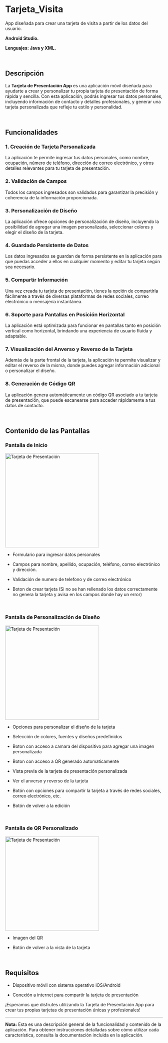 # Tarjeta_Visita
App diseñada para crear una tarjeta de visita a partir de los datos del usuario.
<p> <strong>Android Studio.</strong></p>
<p> <strong>Lenguajes: Java y XML.</strong></p>
&nbsp;

## Descripción

La **Tarjeta de Presentación App** es una aplicación móvil diseñada para ayudarte a crear y personalizar tu propia tarjeta de presentación de forma rápida y sencilla. Con esta aplicación, podrás ingresar tus datos personales, incluyendo información de contacto y detalles profesionales, y generar una tarjeta personalizada que refleje tu estilo y personalidad.

&nbsp;

## Funcionalidades

### 1. Creación de Tarjeta Personalizada

La aplicación te permite ingresar tus datos personales, como nombre, ocupación, número de teléfono, dirección de correo electrónico, y otros detalles relevantes para tu tarjeta de presentación.

### 2. Validación de Campos

Todos los campos ingresados son validados para garantizar la precisión y coherencia de la información proporcionada.

### 3. Personalización de Diseño

La aplicación ofrece opciones de personalización de diseño, incluyendo la posibilidad de agregar una imagen personalizada, seleccionar colores y elegir el diseño de la tarjeta.

### 4. Guardado Persistente de Datos

Los datos ingresados se guardan de forma persistente en la aplicación para que puedas acceder a ellos en cualquier momento y editar tu tarjeta según sea necesario.

### 5. Compartir Información

Una vez creada tu tarjeta de presentación, tienes la opción de compartirla fácilmente a través de diversas plataformas de redes sociales, correo electrónico o mensajería instantánea.

### 6. Soporte para Pantallas en Posición Horizontal

La aplicación está optimizada para funcionar en pantallas tanto en posición vertical como horizontal, brindando una experiencia de usuario fluida y adaptable.

### 7. Visualización del Anverso y Reverso de la Tarjeta

Además de la parte frontal de la tarjeta, la aplicación te permite visualizar y editar el reverso de la misma, donde puedes agregar información adicional o personalizar el diseño.

### 8. Generación de Código QR

La aplicación genera automáticamente un código QR asociado a tu tarjeta de presentación, que puede escanearse para acceder rápidamente a tus datos de contacto.

&nbsp;

## Contenido de las Pantallas

### Pantalla de Inicio

<img src="https://github.com/valen28030/Tarjeta_Visita/assets/167770750/aed3a25a-56ef-4689-b07c-48a83e4cf99c" alt="Tarjeta de Presentación" width="300">

- Formulario para ingresar datos personales
  

- Campos para nombre, apellido, ocupación, teléfono, correo electrónico y dirección.
- Validación de numero de telefono y de correo electrónico
- Boton de crear tarjeta (Si no se han rellenado los datos correctamente no genera la tarjeta y avisa en los campos donde hay un error)

&nbsp;

### Pantalla de Personalización de Diseño
<img src="https://github.com/valen28030/Tarjeta_Visita/assets/167770750/37b3f9e6-8edf-4817-b801-839fa1ce4d35" alt="Tarjeta de Presentación" width="300">

- Opciones para personalizar el diseño de la tarjeta

  
- Selección de colores, fuentes y diseños predefinidos
- Boton con acceso a camara del dispositivo para agregar una imagen personalizada
- Boton con acceso a QR generado automaticamente
- Vista previa de la tarjeta de presentación personalizada
- Ver el anverso y reverso de la tarjeta
- Botón con opciones para compartir la tarjeta a través de redes sociales, correo electrónico, etc.
- Botón de volver a la edición
  
&nbsp;

### Pantalla de QR Personalizado
<img src="https://github.com/valen28030/Tarjeta_Visita/assets/167770750/a9bcabc3-592f-4edb-9ba2-60679ba9c425" alt="Tarjeta de Presentación" width="300">

- Imagen del QR

  
- Botón de volver a la vista de la tarjeta

&nbsp;

## Requisitos

- Dispositivo móvil con sistema operativo iOS/Android

  
- Conexión a internet para compartir la tarjeta de presentación

¡Esperamos que disfrutes utilizando la Tarjeta de Presentación App para crear tus propias tarjetas de presentación únicas y profesionales!

---
**Nota:** Esta es una descripción general de la funcionalidad y contenido de la aplicación. Para obtener instrucciones detalladas sobre cómo utilizar cada característica, consulta la documentación incluida en la aplicación.

